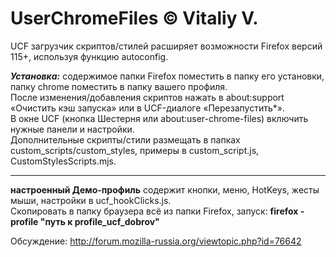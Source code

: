 # UserChromeFiles © Vitaliy V.
UCF загрузчик скриптов/стилей расширяет возможности Firefox версий 115+, используя функцию autoconfig.

***Установка:*** содержимое папки Firefox поместить в папку его установки, папку chrome поместить в папку вашего профиля.  
После изменения/добавления скриптов нажать в about:support «Очистить кэш запуска» или в UCF-диалоге «Перезапустить*».  
В окне UCF (кнопка Шестерня или about:user-chrome-files) включить нужные панели и настройки.  
Дополнительные скрипты/стили размещать в папках custom_scripts/custom_styles, примеры в custom_script.js, CustomStylesScripts.mjs.

---
**настроенный Демо-профиль** содержит кнопки, меню, HotKeys, жесты мыши, настройки в ucf_hookClicks.js.  
Скопировать в папку браузера всё из папки Firefox, запуск: **firefox -profile "путь к profile_ucf_dobrov"**

Обсуждение: http://forum.mozilla-russia.org/viewtopic.php?id=76642
